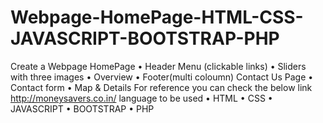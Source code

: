 # Webpage-HomePage-HTML-CSS-JAVASCRIPT-BOOTSTRAP-PHP
Create a Webpage HomePage • Header Menu (clickable links) • Sliders with three images • Overview • Footer(multi coloumn) Contact Us Page • Contact form • Map &amp; Details For reference you can check the below link http://moneysavers.co.in/ language to be used • HTML • CSS • JAVASCRIPT • BOOTSTRAP • PHP

